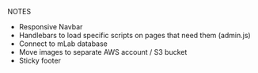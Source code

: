 NOTES
* Responsive Navbar
* Handlebars to load specific scripts on pages that need them (admin.js)
* Connect to mLab database
* Move images to separate AWS account / S3 bucket
* Sticky footer
